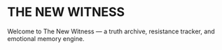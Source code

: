 # THE NEW WITNESS

Welcome to The New Witness — a truth archive, resistance tracker, and emotional memory engine.